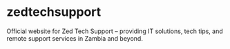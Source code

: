 # zedtechsupport
Official website for Zed Tech Support – providing IT solutions, tech tips, and remote support services in Zambia and beyond.
